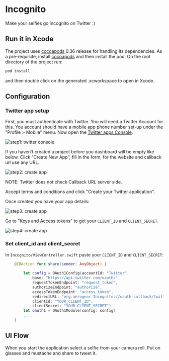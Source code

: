 Incognito
=========
Make your selfies go incognito on Twitter :)

## Run it in Xcode

The project uses [cocoapods](http://cocoapods.org) 0.36 release for handling its dependencies. As a pre-requisite, install [cocoapods](http://blog.cocoapods.org/CocoaPods-0.36/) and then install the pod. On the root directory of the project run:

```bash
pod install
```
and then double click on the generated .xcworkspace to open in Xcode.

## Configuration

### Twitter app setup

First, you must authenticate with Twitter. You will need a Twitter Account for this. You account should have a mobile app phone number set-up under the "Profile > Mobile" menu. Now open the [Twitter apps Console](https://apps.twitter.com).

![step1: twitter console](/docs/twitter-setup-1.png)

If you haven’t created a project before you dashboard will be empty like below. Click "Create New App", fill in the form, for the website and callback url use any URL. 

![step2: create app](/docs/twitter-setup-2.png)

NOTE: Twitter does not check Callback URL server side.

Accept terms and conditions and click "Create your Twitter application".

Once created you have your app details:

![step3: create app](/docs/twitter-setup-3.png)

Go to "Keys and Access tokens" to get your ```CLIENT_ID``` and ```CLIENT_SECRET```.

![step4: create app](/docs/twitter-setup-4.png)

### Set client_id and client_secret
In ```Incognito/ViewController.swift``` paste your ```CLIENT_ID``` and ```CLIENT_SECRET```:

```swift
    @IBAction func share(sender: AnyObject) {
       
        let config = OAuth1Config(accountId: "Twitter",
            base: "https://api.twitter.com/oauth/",
            requestTokenEndpoint: "request_token",
            authorizeEndpoint: "authorize",
            accessTokenEndpoint: "access_token",
            redirectURL: "org.aerogear.Incognito://oauth-callback/twitter",
            clientId: "YOUR_CLIENT_ID",
            clientSecret: "YOUR_CLIENT_SECRET")
        let oauth1 = OAuth1Module(config: config)
        ....
    }
```
## UI Flow
When you start the application select a selfie from your camera roll. Put on glasses and mustache and share to tweet it.


